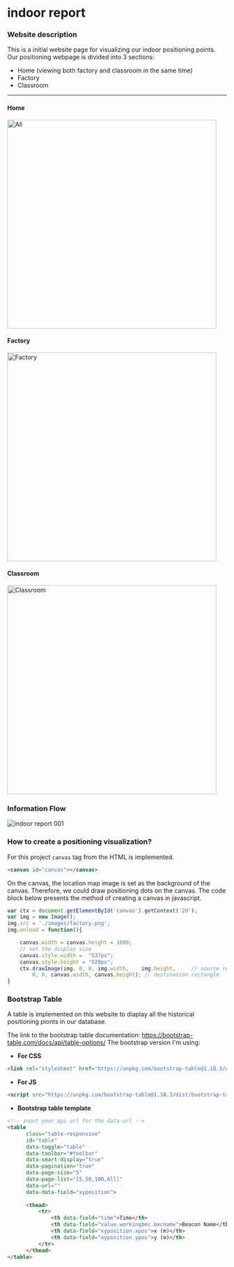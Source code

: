 # indoor report


### Website description

This is a initial website page for visualizing our indoor positioning points.
Our positioning webpage is divided into 3 sections: 
- Home (viewing both factory and classroom in the same time)
- Factory 
- Classroom 

---

#### Home

<img width="480" alt="All" caption="Positioning view for both classroom and factory" src="https://user-images.githubusercontent.com/53463236/129820330-c21179fc-a42e-4e8c-b8c4-82dcb9a8bb5e.png">

#### Factory

<img width="480" alt="Factory" src="https://user-images.githubusercontent.com/53463236/129821148-05389375-a2e6-4b1d-9438-bda40261d1d6.png">

#### Classroom
<img width="480" alt="Classroom" src="https://user-images.githubusercontent.com/53463236/129821166-bc12b8c4-cb07-4f1d-8331-ba30faeb37d9.png">

### Information Flow
![indoor report 001](https://user-images.githubusercontent.com/53463236/131610721-b8c62e63-82c1-4ca1-8173-2c040da76f1a.jpeg)

### How to create a positioning visualization?
For this project `canvas` tag from the HTML is implemented.
```HTML
<canvas id="canvas"></canvas>
```
On the canvas, the location map image is set as the background of the canvas. Therefore, we could draw positioning dots on the canvas. The code block below presents the method of creating a canvas in javascript.
```javascript
var ctx = document.getElementById('canvas').getContext('2d');
var img = new Image();
img.src = './images/factory.png';
img.onload = function(){

    canvas.width = canvas.height = 1800;
    // set the display size
    canvas.style.width =  "537px";
    canvas.style.height = "528px";
    ctx.drawImage(img, 0, 0, img.width,    img.height,     // source rectangle
        0, 0, canvas.width, canvas.height); // destination rectangle
}
```

### Bootstrap Table
A table is implemented on this website to diaplay all the historical positioning pionts in our database.

The link to the bootstrap table documentation: https://bootstrap-table.com/docs/api/table-options/
The bootstrap version I'm using:
- **For CSS**
```HTML
<link rel="stylesheet" href="https://unpkg.com/bootstrap-table@1.18.3/dist/bootstrap-table.min.css">
```
- **For JS**
```HTML
<script src="https://unpkg.com/bootstrap-table@1.18.3/dist/bootstrap-table.min.js"></script>
```

- **Bootstrap table template**
```HTML
<!-- input your api url for the data-url -->
<table
      class="table-responsive"
      id="table"
      data-toggle="table"
      data-toolbar="#toolbar"
      data-smart-display="true"
      data-pagination="true"
      data-page-size="5"
      data-page-list="[5,50,100,All]"
      data-url=""
      data-data-field="xyposition">
                  
      <thead> 
          <tr>
              <th data-field="time">Time</th>
              <th data-field="value.workingbec.becname">Beacon Name</th>
              <th data-field="xyposition.xpos">x (m)</th>
              <th data-field="xyposition.ypos">y (m)</th>
          </tr>
      </thead>
</table>
```

